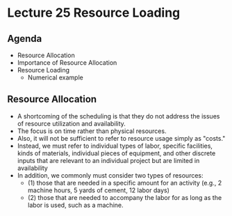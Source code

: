 # Lecture 25 Resource Loading

## Agenda
* Resource Allocation
* Importance of Resource Allocation
* Resource Loading
  * Numerical example

## Resource Allocation

* A shortcoming of the scheduling is that they do not
address the issues of resource utilization and
availability.
* The focus is on time rather than physical resources.
* Also, it will not be sufficient to refer to resource
usage simply as "costs."
* Instead, we must refer to individual types of labor,
specific facilities, kinds of materials, individual
pieces of equipment, and other discrete inputs
that are relevant to an individual project but are
limited in availability
* In addition, we commonly must consider two types of resources:
    * (1) those that are needed in a specific amount for an activity (e.g., 2 machine
hours, 5 yards of cement, 12 labor days)
    * (2) those that are needed to accompany the labor for as long as the labor is
used, such as a machine.